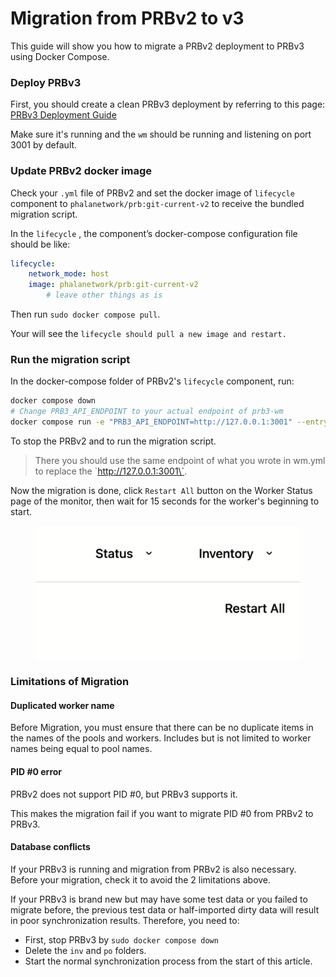 # Migration from PRBv2 to v3

This guide will show you how to migrate a PRBv2 deployment to PRBv3 using Docker Compose.

### Deploy PRBv3

First, you should create a clean PRBv3 deployment by referring to this page: [PRBv3 Deployment Guide](../run-workers-on-phala/prbv3-deployment.md)&#x20;

Make sure it's running and the `wm` should be running and listening on port 3001 by default.

### Update PRBv2 docker image

Check your `.yml` file of PRBv2 and set the docker image of `lifecycle` component to `phalanetwork/prb:git-current-v2` to receive the bundled migration script.

In the `lifecycle` , the component’s docker-compose configuration file should be like:

```yaml
lifecycle:
    network_mode: host
    image: phalanetwork/prb:git-current-v2
		# leave other things as is
```

Then run `sudo docker compose pull`.

Your will see the `lifecycle should pull a new image and restart.`

### Run the migration script

In the docker-compose folder of PRBv2's `lifecycle` component, run:

```bash
docker compose down
# Change PRB3_API_ENDPOINT to your actual endpoint of prb3-wm
docker compose run -e "PRB3_API_ENDPOINT=http://127.0.0.1:3001" --entrypoint "yarn migrate_to_prb3" lifecycle
```

To stop the PRBv2 and to run the migration script.

> There you should use the same endpoint of what you wrote in wm.yml to replace the \`http://127.0.0.1:3001\`.

Now the migration is done, click `Restart All`  button on the Worker Status page of the monitor, then wait for 15 seconds for the worker's beginning to start.

<figure><img src="../../.gitbook/assets/image (1).png" alt=""><figcaption></figcaption></figure>

### Limitations of Migration

#### Duplicated worker name

Before Migration, you must ensure that there can be no duplicate items in the names of the pools and workers. Includes but is not limited to worker names being equal to pool names.

#### PID #0 error

PRBv2 does not support PID #0, but PRBv3 supports it.&#x20;

This makes the migration fail if you want to migrate PID #0 from PRBv2 to PRBv3.

#### Database conflicts

If your PRBv3 is running and migration from PRBv2 is also necessary. Before your migration, check it to avoid the 2 limitations above.&#x20;

If your PRBv3 is brand new but may have some test data or you failed to migrate before, the previous test data or half-imported dirty data will result in poor synchronization results. Therefore, you need to:

* First, stop PRBv3 by `sudo docker compose down`
* Delete the `inv` and `po` folders.
* Start the normal synchronization process from the start of this article.
